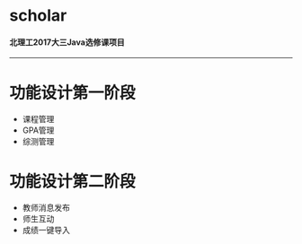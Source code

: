 # scholar

#### 北理工2017大三Java选修课项目
---
# 功能设计第一阶段
* 课程管理
* GPA管理
* 综测管理
# 功能设计第二阶段
* 教师消息发布
* 师生互动
* 成绩一键导入
